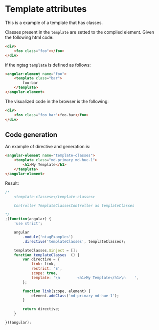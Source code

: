 Template attributes
===================

This is a example of a template that has classes.

Classes present in the `template` are setted to the compiled element. Given the following html code:

```html
<div>
    <foo class="foo"></foo>
</div>
```

if the ngtag `template` is defined as follows:

```html
<angular-element name="foo">
    <template class="bar">
        foo-bar
    </template>
</angular-element>
```

The visualized code in the browser is the following:

```html
<div>
    <foo class="foo bar">foo-bar</foo>
</div>
```


Code generation
---------------

An example of directive and generation is:

```html
<angular-element name="template-classes">
    <template class="md-primary md-hue-1">
        <h1>My Template</h1>
    </template>
</angular-element>
```

Result:

```javascript
/*
	<template-classes></template-classes>

	Controller TemplateClassesController as templateClasses

*/
;(function(angular) {
	'use strict';

	angular
		.module('ntagExamples')
		.directive('templateClasses', templateClasses);

	templateClasses.$inject = [];
	function templateClasses  () {
		var directive = {
			link: link,
			restrict: 'E',
			scope: true,
			template: '\n        <h1>My Template</h1>\n    ',
		};

		function link(scope, element) {
			element.addClass('md-primary md-hue-1');
		}

		return directive;
	}

})(angular);
```
